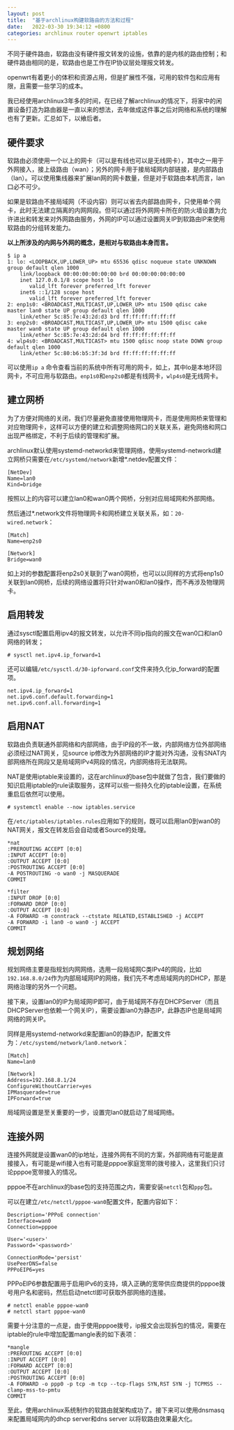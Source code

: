 ```yaml
---
layout: post
title:  "基于archlinux构建软路由的方法和过程"
date:   2022-03-30 19:34:12 +0800
categories: archlinux router openwrt iptables
---
```



不同于硬件路由，软路由没有硬件报文转发的设施，依靠的是内核的路由控制；和硬件路由相同的是，软路由也是工作在IP协议层处理报文转发。

openwrt有着更小的体积和资源占用，但是扩展性不强，可用的软件包和应用有限，且需要一些学习的成本。

我已经使用archlinux3年多的时间，在已经了解archlinux的情况下，将家中的闲置设备打造为路由器是一直以来的想法，去年做成这件事之后对网络和系统的理解也有了更新。汇总如下，以飨后者。

## 硬件要求

软路由必须使用一个以上的网卡（可以是有线也可以是无线网卡），其中之一用于外网接入，接上级路由（wan）；另外的网卡用于接局域网内部链接，是内部路由（lan）。可以使用集线器来扩展lan网的网卡数量，但是对于软路由本机而言，lan口必不可少。

如果是软路由不接局域网（不设内容）则可以省去内部路由网卡，只使用单个网卡，此时无法建立隔离的内网网段。但可以通过将外网网卡所在的防火墙设置为允许进出和转发来对外网路由服务，外网的IP可以通过设置网关IP到软路由IP来使用软路由的分组转发能力。

**以上所涉及的内网与外网的概念，是相对与软路由本身而言。**

```shell
$ ip a
1: lo: <LOOPBACK,UP,LOWER_UP> mtu 65536 qdisc noqueue state UNKNOWN group default qlen 1000
    link/loopback 00:00:00:00:00:00 brd 00:00:00:00:00:00
    inet 127.0.0.1/8 scope host lo
       valid_lft forever preferred_lft forever
    inet6 ::1/128 scope host 
       valid_lft forever preferred_lft forever
2: enp1s0: <BROADCAST,MULTICAST,UP,LOWER_UP> mtu 1500 qdisc cake master lan0 state UP group default qlen 1000
    link/ether 5c:85:7e:43:2d:d3 brd ff:ff:ff:ff:ff:ff
3: enp2s0: <BROADCAST,MULTICAST,UP,LOWER_UP> mtu 1500 qdisc cake master wan0 state UP group default qlen 1000
    link/ether 5c:85:7e:43:2d:d4 brd ff:ff:ff:ff:ff:ff
4: wlp4s0: <BROADCAST,MULTICAST> mtu 1500 qdisc noop state DOWN group default qlen 1000
    link/ether 5c:80:b6:b5:3f:3d brd ff:ff:ff:ff:ff:ff
```

可以使用`ip a` 命令查看当前的系统中所有可用的网卡，如上，其中lo是本地环回网卡，不可应用与软路由。`enp1s0`和`enp2s0`都是有线网卡，`wlp4s0`是无线网卡。

## 建立网桥

为了方便对网络的关闭，我们尽量避免直接使用物理网卡，而是使用网桥来管理和对应物理网卡，这样可以方便的建立和调整网络网口的关联关系，避免网络和网口出现严格绑定，不利于后续的管理和扩展。

archlinux默认使用systemd-networkd来管理网络，使用systemd-networkd建立网桥只需要在`/etc/systemd/network`新增*.netdev配置文件：

```
[NetDev]
Name=lan0
Kind=bridge
```

按照以上的内容可以建立lan0和wan0两个网桥，分别对应局域网和外部网络。

然后通过*.network文件将物理网卡和网桥建立关联关系，如：`20-wired.network`：

```
[Match]
Name=enp2s0

[Network]
Bridge=wan0
```

如上对的参数配置将enp2s0关联到了wan0网桥，也可以以同样的方式将enp1s0关联到lan0网桥，后续的网络设置将只针对wan0和lan0操作，而不再涉及物理网卡。

## 启用转发

通过sysctl配置启用ipv4的报文转发，以允许不同ip指向的报文在wan0口和lan0网络的转发；

```shell
# sysctl net.ipv4.ip_forward=1
```

还可以编辑`/etc/sysctl.d/30-ipforward.conf`文件来持久化ip_forward的配置项。

```
net.ipv4.ip_forward=1
net.ipv6.conf.default.forwarding=1
net.ipv6.conf.all.forwarding=1
```

## 启用NAT

软路由负责联通外部网络和内部网络，由于IP段的不一致，内部网络方位外部网络必须经过NAT网关，见source ip修改为外部网络的IP才能对外沟通，没有SNAT内部网络所在网段又是局域网IPv4网段的情况，内部网络将无法联网。

NAT是使用iptable来设置的，这在archlinux的base包中就做了包含，我们要做的知识启用iptable的rule读取服务，这样可以些一些持久化的iptable设置，在系统重启后依然可以使用。

```shell
# systemctl enable --now iptables.service
```

在`/etc/iptables/iptables.rules`应用如下的规则，既可以启用lan0到wan0的NAT网关，报文在转发后会自动或者Source的处理。

```
*nat
:PREROUTING ACCEPT [0:0]
:INPUT ACCEPT [0:0]
:OUTPUT ACCEPT [0:0]
:POSTROUTING ACCEPT [0:0]
-A POSTROUTING -o wan0 -j MASQUERADE
COMMIT

*filter
:INPUT DROP [0:0]
:FORWARD DROP [0:0]
:OUTPUT ACCEPT [0:0]
-A FORWARD -m conntrack --ctstate RELATED,ESTABLISHED -j ACCEPT
-A FORWARD -i lan0 -o wan0 -j ACCEPT
COMMIT
```

## 规划网络

规划网络主要是指规划内网网络，选用一段局域网C类IPv4的网段，比如`192.168.8.0/24`作为内部局域网IP的网络，我们先不考虑局域网内的DHCP，那是网络治理的另外一个问题。

接下来，设置lan0的IP为局域网IP即可，由于局域网不存在DHCPServer（而且DHCPServer也依赖一个网关IP），需要设置lan0为静态IP，此静态IP也是局域网网络的网关IP。

同样是用systemd-networkd来配置lan0的静态IP，配置文件为：`/etc/systemd/network/lan0.network`：

```
[Match]
Name=lan0

[Network]
Address=192.168.8.1/24
ConfigureWithoutCarrier=yes
IPMasquerade=true
IPForward=true
```

局域网设置是至关重要的一步，设置完lan0就启动了局域网络。

## 连接外网

连接外网就是设置wan0的ip地址，连接外网有不同的方案，外部网络有可能是直接接入，有可能是wifi接入也有可能是pppoe家庭宽带的拨号接入，这里我们只讨论pppoe宽带接入的情况。

pppoe不在archlinux的base包的支持范围之内，需要安装`netctl`包和`ppp`包。

可以在建立`/etc/netctl/pppoe-wan0`配置文件，配置内容如下：

```
Description='PPPoE connection'
Interface=wan0
Connection=pppoe

User='<user>'
Password='<password>'

ConnectionMode='persist'
UsePeerDNS=false
PPPoEIP6=yes
```

PPPoEIP6参数配置用于启用IPv6的支持，填入正确的宽带供应商提供的pppoe拨号用户名和密码，然后启动netctl即可获取外部网络的连接。

```shell
# netctl enable pppoe-wan0
# netctl start pppoe-wan0
```

需要十分注意的一点是，由于使用pppoe拨号，ip报文会出现拆包的情况，需要在iptable的rule中增加配置mangle表的如下表项：

```
*mangle
:PREROUTING ACCEPT [0:0]
:INPUT ACCEPT [0:0]
:FORWARD ACCEPT [0:0]
:OUTPUT ACCEPT [0:0]
:POSTROUTING ACCEPT [0:0]
-A FORWARD -o ppp0 -p tcp -m tcp --tcp-flags SYN,RST SYN -j TCPMSS --clamp-mss-to-pmtu
COMMIT
```

至此，使用archlinux系统制作的软路由就架构成功了。接下来可以使用dnsmasq来配置局域网内的dhcp server和dns server 以将软路由效果最大化。